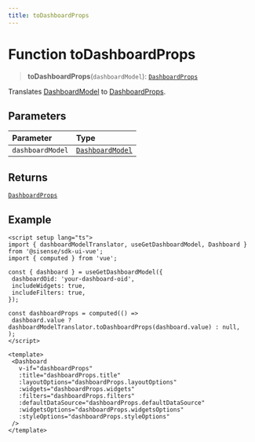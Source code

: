 ```yaml
---
title: toDashboardProps
---
```


# Function toDashboardProps

> **toDashboardProps**(`dashboardModel`): [`DashboardProps`](../../../interfaces/interface.DashboardProps.md)

Translates [DashboardModel](../../interface.DashboardModel.md) to [DashboardProps](../../../interfaces/interface.DashboardProps.md).

## Parameters

| Parameter | Type |
| :------ | :------ |
| `dashboardModel` | [`DashboardModel`](../../interface.DashboardModel.md) |

## Returns

[`DashboardProps`](../../../interfaces/interface.DashboardProps.md)

## Example

```vue
<script setup lang="ts">
import { dashboardModelTranslator, useGetDashboardModel, Dashboard } from '@sisense/sdk-ui-vue';
import { computed } from 'vue';

const { dashboard } = useGetDashboardModel({
 dashboardOid: 'your-dashboard-oid',
 includeWidgets: true,
 includeFilters: true,
});

const dashboardProps = computed(() =>
 dashboard.value ? dashboardModelTranslator.toDashboardProps(dashboard.value) : null,
);
</script>

<template>
 <Dashboard
   v-if="dashboardProps"
   :title="dashboardProps.title"
   :layoutOptions="dashboardProps.layoutOptions"
   :widgets="dashboardProps.widgets"
   :filters="dashboardProps.filters"
   :defaultDataSource="dashboardProps.defaultDataSource"
   :widgetsOptions="dashboardProps.widgetsOptions"
   :styleOptions="dashboardProps.styleOptions"
 />
</template>
```
